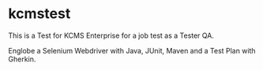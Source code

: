 # kcmstest

This is a Test for KCMS Enterprise for a job test as a Tester QA.

Englobe a Selenium Webdriver with Java, JUnit, Maven and a Test Plan with Gherkin.

